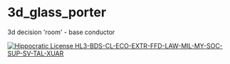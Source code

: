 # 3d_glass_porter
3d decision 'room' - base conductor

[![Hippocratic License HL3-BDS-CL-ECO-EXTR-FFD-LAW-MIL-MY-SOC-SUP-SV-TAL-XUAR](https://img.shields.io/static/v1?label=Hippocratic%20License&message=HL3-BDS-CL-ECO-EXTR-FFD-LAW-MIL-MY-SOC-SUP-SV-TAL-XUAR&labelColor=5e2751&color=bc8c3d)](https://firstdonoharm.dev/version/3/0/bds-cl-eco-extr-ffd-law-mil-my-soc-sup-sv-tal-xuar.html)
